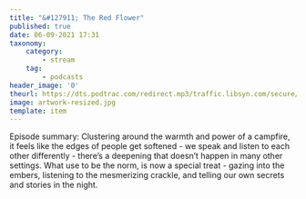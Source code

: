 ```yaml
---
title: "&#127911; The Red Flower"
published: true
date: 06-09-2021 17:31
taxonomy:
    category:
        - stream
    tag:
        - podcasts
header_image: '0'
theurl: https://dts.podtrac.com/redirect.mp3/traffic.libsyn.com/secure/nocturne/Noct_TheRedFlower-MINUS18.mp3
image: artwork-resized.jpg
template: item
--- 
```

Episode summary: Clustering around the warmth and power of a campfire, it feels like the edges of people get softened - we speak and listen to each other differently - there’s a deepening that doesn’t happen in many other settings. What use to be the norm, is now a special treat - gazing into the embers, listening to the mesmerizing crackle, and telling our own secrets and stories in the night.
